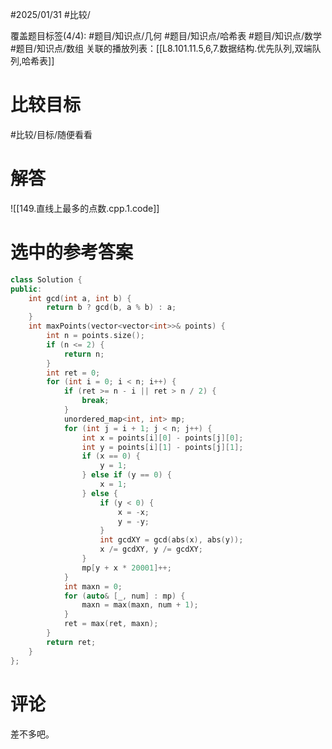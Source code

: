 #2025/01/31 #比较/

覆盖题目标签(4/4):  #题目/知识点/几何 #题目/知识点/哈希表 #题目/知识点/数学 #题目/知识点/数组 
关联的播放列表：[[L8.101.11.5,6,7.数据结构.优先队列,双端队列,哈希表]]

# 比较目标

#比较/目标/随便看看

# 解答

![[149.直线上最多的点数.cpp.1.code]]

# 选中的参考答案

```cpp
class Solution {
public:
    int gcd(int a, int b) {
        return b ? gcd(b, a % b) : a;
    }
    int maxPoints(vector<vector<int>>& points) {
        int n = points.size();
        if (n <= 2) {
            return n;
        }
        int ret = 0;
        for (int i = 0; i < n; i++) {
            if (ret >= n - i || ret > n / 2) {
                break;
            }
            unordered_map<int, int> mp;
            for (int j = i + 1; j < n; j++) {
                int x = points[i][0] - points[j][0];
                int y = points[i][1] - points[j][1];
                if (x == 0) {
                    y = 1;
                } else if (y == 0) {
                    x = 1;
                } else {
                    if (y < 0) {
                        x = -x;
                        y = -y;
                    }
                    int gcdXY = gcd(abs(x), abs(y));
                    x /= gcdXY, y /= gcdXY;
                }
                mp[y + x * 20001]++;
            }
            int maxn = 0;
            for (auto& [_, num] : mp) {
                maxn = max(maxn, num + 1);
            }
            ret = max(ret, maxn);
        }
        return ret;
    }
};
```

# 评论

差不多吧。